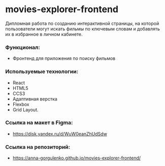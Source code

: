 # movies-explorer-frontend

Дипломная работа по созданию интерактивной страницы, на которой пользователи могут искать фильмы по ключевым словам и добавлять их в избранное в личном кабинете.
### Функционал:

- Фронтенд для приложения по поиску фильмов

### Используемые технологии:

- React
- HTML5
- CCS3
- Адаптивная верстка
- Flexbox
- Grid Layout.

### Сcылка на макет в Figma:

- https://disk.yandex.ru/d/WuW0eanZhUdSdw

### Сcылка на репозиторий:

- https://anna-gorgulenko.github.io/movies-explorer-frontend/